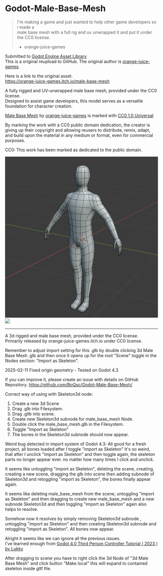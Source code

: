 # Godot-Male-Base-Mesh
> I'm making a game and just wanted to help other game developers so i made a  
>  male base mesh with a full rig and uv unwrapped it and put it under the CC0 license.  
>  - orange-juice-games

Submitted to [Godot Engine Asset Library](https://godotengine.org/asset-library/asset/15487)   
This is a original reupload to GitHub. 
The original author is [orange-juice-games](https://orange-juice-games.itch.io/).  

Here is a link to the original asset.  
https://orange-juice-games.itch.io/male-base-mesh

A fully rigged and UV-unwrapped male base mesh, provided under the CC0 license.   
Designed to assist game developers, this model serves as a versatile foundation for character creation.

[Male Base Mesh](https://github.com/BoQsc/Godot-Male-Base-Mesh) by [orange-juice-games](https://orange-juice-games.itch.io/) is marked with [CC0 1.0 Universal](https://creativecommons.org/publicdomain/zero/1.0/?ref=chooser-v1)  

By marking the work with a CC0 public domain dedication, the creator is giving up their copyright and allowing reusers to distribute, remix, adapt, and build upon the material in any medium or format, even for commercial purposes.


CC0: This work has been marked as dedicated to the public domain.


![](./Preview/VeZyqq.png)![](VQ93Qd.png)


---- 
A 3d rigged and male base mesh, provided under the CC0 license.  
Primarily released by orange-juice-games.itch.io under CC0 license.

Remember to adjust import setting for this .glb by double clicking 3d Male Base Mesh .glb and then once it opens up for the root "Scene" toggle in the Nodes section: "Import as Skeleton".

2025-02-11 Fixed origin geometry - Tested on Godot 4.3

If you can improve it, please create an issue with details on GitHub Repository. https://github.com/BoQsc/Godot-Male-Base-Mesh/

Correct way of using with Skeleton3d node: 
1. Create a new 3d Scene
2. Drag .glb into Filesystem.
3. Drag .gllb into scene.
4. Create new Skeleton3d subnode for male_base_mesh Node.
5. Double click the male_base_mesh.glb in the Filesystem.
6. Toggle  "Import as Skeleton"
7. The bones in the Skeleton3d subnode  should now appear.

Weird bug detected in import system of Godot 4.3: 
All good for a fresh project, all bones loaded after I toggle "import as Skeleton"
It's so weird, that after I unclick "import as Skeleton" and then toggle again, the skeleton parts no longer appear ever. no matter how many times I click and unclick.

It seems like untoggling "import as Skeleton", deleting the scene, creating, creating a new scene, dragging the glb into scene then adding subnode of Skeleton3d and retoggling "import as Skeleton", the bones finally appear again.

It seems like deleting male_base_mesh from the scene, untoggling "import as Skeleton" and then dragging to create new male_base_mesh  and a new subnode Skeleton3d and then toggling "import as Skeleton"  again also helps to resolve.

Somehow now it resolves by simply removing Skeleton3d subnode , untoggling "import as Skeleton" and then creating Skeleton3d subnode  and retoggling "import as Skeleton". All bones now appear.

Alright it seems like we can ignore all the previous issues.  
I've learned enough from [Godot 4.0 Third Person Controller Tutorial ( 2023 ) by Lukky](https://youtu.be/EP5AYllgHy8?si=T9O6lg1yap_3sGD-&t=1132)

After dragging to scene you have to right click the 3d Node of "3d Male Base Mesh" and click button "Make local" this will expand to contained skeleton inside gltf file.
